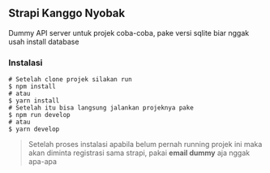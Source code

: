 ## Strapi Kanggo Nyobak

Dummy API server untuk projek coba-coba, pake versi sqlite biar nggak usah install database

### Instalasi
```shell
# Setelah clone projek silakan run
$ npm install
# atau
$ yarn install
# Setelah itu bisa langsung jalankan projeknya pake
$ npm run develop
# atau
$ yarn develop
```
> Setelah proses instalasi apabila belum pernah running projek ini maka akan diminta registrasi sama strapi, pakai **email dummy** aja nggak apa-apa
